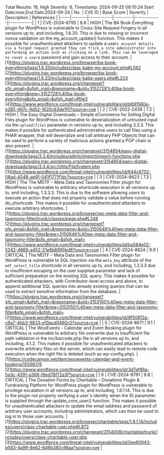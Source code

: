 Total Results: 18, High Severity: 6, Timestamp: 2024-09-25 08:10:24
Start Date:now;End Date:2024-09-24
| No. | CVE ID | Base Score | Severity | Description | References |
|-----|--------|------------|----------|-------------|------------|
| 1 | CVE-2024-8795 | 8.8  | HIGH | The BA Book Everything plugin for WordPress is vulnerable to Cross-Site Request Forgery in all versions up to, and including, 1.6.20. This is due to missing or incorrect nonce validation on the my_account_update() function. This makes it possible for unauthenticated attackers to update a user`s account details via a forged request granted they can trick a site administrator into performing an action such as clicking on a link. This can be leveraged to reset a user`s password and gain access to their account. | [1]https://plugins.trac.wordpress.org/browser/ba-book-everything/tags/1.6.20/includes/class-babe-my-account.php#L562<br>[2]https://plugins.trac.wordpress.org/browser/ba-book-everything/tags/1.6.20/includes/class-babe-users.php#L203<br>[3]https://plugins.trac.wordpress.org/changeset?sfp_email=&sfph_mail=&reponame=&old=3152728%40ba-book-everything&new=3152728%40ba-book-everything&sfp_email=&sfph_mail=#file3<br>[4]https://www.wordfence.com/threat-intel/vulnerabilities/id/b691560e-e285-467c-9d52-1620c63de1f0?source=cve |
| 2 | CVE-2022-2439 | 7.2  | HIGH | The Easy Digital Downloads – Simple eCommerce for Selling Digital Files plugin for WordPress is vulnerable to deserialization of untrusted input via the `upload[file]` parameter in versions up to, and including 3.3.3. This makes it possible for authenticated administrative users to call files using a PHAR wrapper, that will deserialize and call arbitrary PHP Objects that can be used to perform a variety of malicious actions granted a POP chain is also present. | [1]https://plugins.trac.wordpress.org/changeset/3154854/easy-digital-downloads/tags/3.3.4/includes/admin/import/import-functions.php<br>[2]https://plugins.trac.wordpress.org/changeset/3154854/easy-digital-downloads/tags/3.3.4/src/Utils/FileSystem.php<br>[3]https://www.wordfence.com/threat-intel/vulnerabilities/id/644c8702-08ad-4048-ae91-041f1771f1dc?source=cve |
| 3 | CVE-2024-8623 | 7.3  | HIGH | The The MDTF – Meta Data and Taxonomies Filter plugin for WordPress is vulnerable to arbitrary shortcode execution in all versions up to, and including, 1.3.3.3. This is due to the software allowing users to execute an action that does not properly validate a value before running do_shortcode. This makes it possible for unauthenticated attackers to execute arbitrary shortcodes. | [1]https://plugins.trac.wordpress.org/browser/wp-meta-data-filter-and-taxonomy-filter/trunk/classes/page.php#L248<br>[2]https://plugins.trac.wordpress.org/changeset?sfp_email=&sfph_mail=&reponame=&old=3150646%40wp-meta-data-filter-and-taxonomy-filter&new=3150646%40wp-meta-data-filter-and-taxonomy-filter&sfp_email=&sfph_mail=<br>[3]https://www.wordfence.com/threat-intel/vulnerabilities/id/ba584e02-5242-4869-a452-21e6b8995bd8?source=cve |
| 4 | CVE-2024-8624 | 9.9  | CRITICAL | The MDTF – Meta Data and Taxonomies Filter plugin for WordPress is vulnerable to SQL Injection via the `meta_key` attribute of the `mdf_select_title` shortcode in all versions up to, and including, 1.3.3.3 due to insufficient escaping on the user supplied parameter and lack of sufficient preparation on the existing SQL query.  This makes it possible for authenticated attackers, with Contributor-level access and above, to append additional SQL queries into already existing queries that can be used to extract sensitive information from the database. | [1]https://plugins.trac.wordpress.org/changeset?sfp_email=&sfph_mail=&reponame=&old=3153150%40wp-meta-data-filter-and-taxonomy-filter&new=3153150%40wp-meta-data-filter-and-taxonomy-filter&sfp_email=&sfph_mail=<br>[2]https://www.wordfence.com/threat-intel/vulnerabilities/id/8f50812a-c6a7-4bb3-9833-e10acd0460c0?source=cve |
| 5 | CVE-2024-8671 | 9.1  | CRITICAL | The WooEvents - Calendar and Event Booking plugin for WordPress is vulnerable to arbitrary file overwrite due to insufficient file path validation in the inc/barcode.php file in all versions up to, and including, 4.1.2. This makes it possible for unauthenticated attackers to overwrite arbitrary files on the server, which can easily lead to remote code execution when the right file is deleted (such as wp-config.php). | [1]https://codecanyon.net/item/wooevents-calendar-and-event-booking/15598178<br>[2]https://www.wordfence.com/threat-intel/vulnerabilities/id/3d7af96a-5a3c-4291-a369-f6ed78f72a3f?source=cve |
| 6 | CVE-2024-8791 | 9.8  | CRITICAL | The Donation Forms by Charitable – Donations Plugin & Fundraising Platform for WordPress plugin for WordPress is vulnerable to privilege escalation in all versions up to, and including, 1.8.1.14. This is due to the plugin not properly verifying a user`s identity when the ID parameter is supplied through the update_core_user() function. This makes it possible for unauthenticated attackers to update the email address and password of arbitrary user accounts, including administrators, which can then be used to log in to those user accounts. | [1]https://plugins.trac.wordpress.org/browser/charitable/tags/1.8.1.14/includes/users/class-charitable-user.php#L872<br>[2]https://plugins.trac.wordpress.org/changeset/3154009/charitable/trunk/includes/users/class-charitable-user.php<br>[3]https://www.wordfence.com/threat-intel/vulnerabilities/id/0ee60943-b583-4a99-8e62-846b380c98aa?source=cve |

